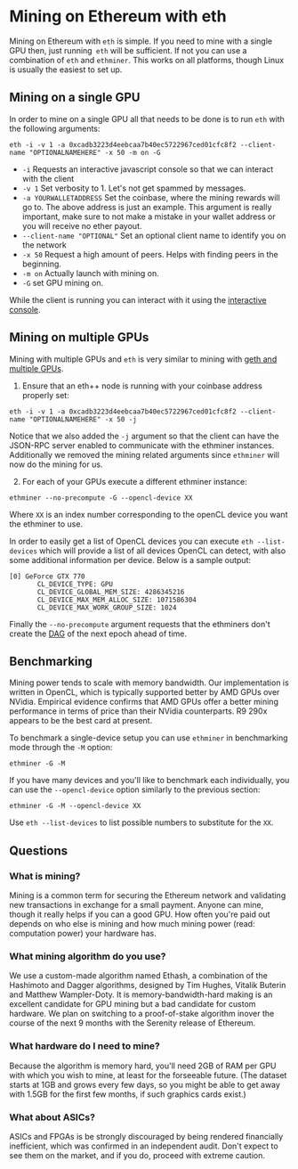 # Mining on Ethereum with eth

Mining on Ethereum with `eth` is simple. If you need to mine with a single GPU then, just running` eth` will be sufficient. If not you can use a combination of `eth` and `ethminer`. This works on all platforms, though Linux is usually the easiest to set up.

## Mining on a single GPU

In order to mine on a single GPU all that needs to be done is to run `eth` with the following arguments:

```
eth -i -v 1 -a 0xcadb3223d4eebcaa7b40ec5722967ced01cfc8f2 --client-name "OPTIONALNAMEHERE" -x 50 -m on -G
```

- `-i` Requests an interactive javascript console so that we can interact with the client
- `-v 1` Set verbosity to 1. Let's not get spammed by messages.
- `-a YOURWALLETADDRESS` Set the coinbase, where the mining rewards will go to. The above address is just an example. This argument is really important, make sure to not make a mistake in your wallet address or you will receive no ether payout.
- `--client-name "OPTIONAL"` Set an optional client name to identify you on the network
- `-x 50` Request a high amount of peers. Helps with finding peers in the beginning.
- `-m on` Actually launch with mining on.
- `-G` set GPU mining on.

While the client is running you can interact with it using the [interactive console](interactive_console.md).

## Mining on multiple GPUs

Mining with multiple GPUs and `eth` is very similar to mining with [geth and multiple GPUs](http://ethereum.gitbooks.io/frontier-guide/content/gpu.html#gpu-mining-with-ethminer). 

1. Ensure that an eth++ node is running with your coinbase address properly set:
 ```
 eth -i -v 1 -a 0xcadb3223d4eebcaa7b40ec5722967ced01cfc8f2 --client-name "OPTIONALNAMEHERE" -x 50 -j
 ```
 Notice that we also added the `-j` argument so that the client can have the JSON-RPC server enabled to communicate with the ethminer instances. Additionally we removed the mining related arguments since `ethminer` will now do the mining for us.
 
2. For each of your GPUs execute a different ethminer instance:
 ```
 ethminer --no-precompute -G --opencl-device XX  
 ```
 Where `XX` is an index number corresponding to the openCL device you want the ethminer to use. 
 
 In order to easily get a list of OpenCL devices you can execute `eth --list-devices` which will
provide a list of all devices OpenCL can detect, with also some additional information per device. Below is a sample output:
 ```
 [0] GeForce GTX 770
        CL_DEVICE_TYPE: GPU
        CL_DEVICE_GLOBAL_MEM_SIZE: 4286345216
        CL_DEVICE_MAX_MEM_ALLOC_SIZE: 1071586304
        CL_DEVICE_MAX_WORK_GROUP_SIZE: 1024

 ```
 Finally the `--no-precompute` argument requests that the ethminers don't create the [DAG](https://github.com/ethereum/wiki/wiki/Ethash-DAG) of the next epoch ahead of time.
 
## Benchmarking

Mining power tends to scale with memory bandwidth. Our implementation is written in OpenCL, which is typically supported better by AMD GPUs over NVidia. Empirical evidence confirms that AMD GPUs offer a better mining performance in terms of price than their NVidia counterparts. R9 290x appears to be the best card at present. 

To benchmark a single-device setup you can use `ethminer` in benchmarking mode through the `-M` option:

```
ethminer -G -M
```

If you have many devices and you'll like to benchmark each individually, you can use the `--opencl-device` option similarly to the previous section:

```
ethminer -G -M --opencl-device XX
```
Use `eth --list-devices` to list possible numbers to substitute for the `XX`.

 
## Questions

### What is mining?

Mining is a common term for securing the Ethereum network and validating new transactions in exchange for a small payment. Anyone can mine, though it really helps if you can a good GPU. How often you're paid out depends on who else is mining and how much mining power (read: computation power) your hardware has.

### What mining algorithm do you use?

We use a custom-made algorithm named Ethash, a combination of the Hashimoto and Dagger algorithms, designed by Tim Hughes, Vitalik Buterin and Matthew Wampler-Doty. It is memory-bandwidth-hard making is an excellent candidate for GPU mining but a bad candidate for custom hardware. We plan on switching to a proof-of-stake algorithm inover the course of the next 9 months with the Serenity release of Ethereum.

### What hardware do I need to mine?

Because the algorithm is memory hard, you'll need 2GB of RAM per GPU with which you wish to mine, at least for the forseeable future. (The dataset starts at 1GB and grows every few days, so you might be able to get away with 1.5GB for the first few months, if such graphics cards exist.)

### What about ASICs?

ASICs and FPGAs is be strongly discouraged by being rendered financially inefficient, which was confirmed in an independent audit. Don't expect to see them on the market, and if you do, proceed with extreme caution.
